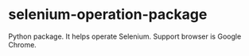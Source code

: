 # selenium-operation-package
Python package. It helps operate Selenium. Support browser is Google Chrome.
